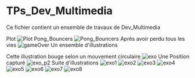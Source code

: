 # TPs_Dev_Multimedia
Ce fichier contient un ensemble de travaux de Dev_Multimedia

Plot
![Plot](https://user-images.githubusercontent.com/46101779/57969794-9df33700-7969-11e9-9367-71ce71ca3f13.JPG)
Pong_Bouncers
![Pong_Bouncers](https://user-images.githubusercontent.com/46101779/57969819-a21f5480-7969-11e9-84bf-78c47f5a1e86.JPG)
Après avoir perdu tous les vies 
![gameOver](https://user-images.githubusercontent.com/46101779/57969821-a51a4500-7969-11e9-9e59-258c9744f104.JPG)
Un ensemble d'illustrations 

Cette illustration bouge selon un mouvement circulaire
![exo](https://user-images.githubusercontent.com/46101779/57969823-aba8bc80-7969-11e9-8364-fe5788e2f1ee.JPG)
Une Position capturé 
![exo_p2](https://user-images.githubusercontent.com/46101779/57969824-aba8bc80-7969-11e9-8efc-6f2cc18cb761.JPG)
Suite d'illustrations
![exo1](https://user-images.githubusercontent.com/46101779/57969825-aba8bc80-7969-11e9-847e-446740bea45b.JPG)
![exo2](https://user-images.githubusercontent.com/46101779/57969826-aba8bc80-7969-11e9-9469-1133b998ddc2.JPG)
![exo3](https://user-images.githubusercontent.com/46101779/57969827-aba8bc80-7969-11e9-9e65-b6fc74aecd19.JPG)
![exo4](https://user-images.githubusercontent.com/46101779/57969828-ac415300-7969-11e9-8f29-43af45f5d296.JPG)
![exo5](https://user-images.githubusercontent.com/46101779/57969829-ac415300-7969-11e9-9e7a-039edaa29edc.JPG)
![exo6](https://user-images.githubusercontent.com/46101779/57969830-ac415300-7969-11e9-8692-cab860714578.JPG)
![exo7](https://user-images.githubusercontent.com/46101779/57969832-ac415300-7969-11e9-9731-3ec56f657750.JPG)
![exo8](https://user-images.githubusercontent.com/46101779/57969834-acd9e980-7969-11e9-933d-6400be001e08.JPG)
